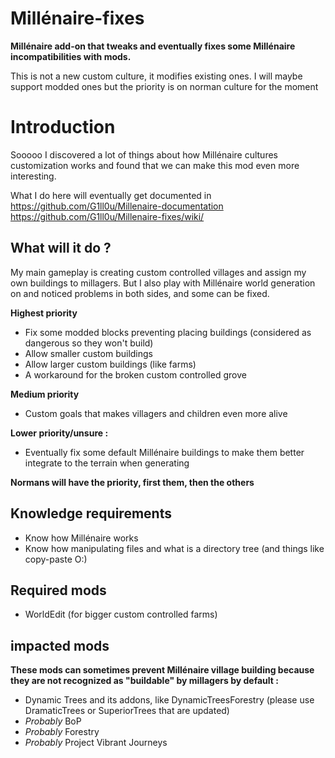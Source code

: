 # Millénaire-fixes
**Millénaire add-on that tweaks and eventually fixes some Millénaire incompatibilities with mods.**

This is not a new custom culture, it modifies existing ones. I will maybe support modded ones but the priority is on norman culture for the moment

# Introduction
Sooooo I discovered a lot of things about how Millénaire cultures customization works and found that we can make this mod even more interesting.

What I do here will eventually get documented in https://github.com/G1ll0u/Millenaire-documentation
https://github.com/G1ll0u/Millenaire-fixes/wiki/

## What will it do ?
My main gameplay is creating custom controlled villages and assign my own buildings to millagers. But I also play with Millénaire world generation on and noticed problems in both sides, and some can be fixed.

**Highest priority**
* Fix some modded blocks preventing placing buildings (considered as dangerous so they won't build)
* Allow smaller custom buildings
* Allow larger custom buildings (like farms)
* A workaround for the broken custom controlled grove

**Medium priority**
* Custom goals that makes villagers and children even more alive

**Lower priority/unsure :**
* Eventually fix some default Millénaire buildings to make them better integrate to the terrain when generating

**Normans will have the priority, first them, then the others**

## Knowledge requirements
* Know how Millénaire works
* Know how manipulating files and what is a directory tree (and things like copy-paste O:)

## Required mods
* WorldEdit (for bigger custom controlled farms)

## impacted mods
**These mods can sometimes prevent Millénaire village building because they are not recognized as "buildable" by millagers by default :**

* Dynamic Trees and its addons, like DynamicTreesForestry (please use DramaticTrees or SuperiorTrees that are updated)
* *Probably* BoP
* *Probably* Forestry
* *Probably* Project Vibrant Journeys

